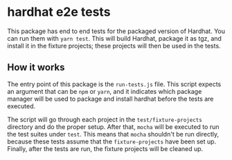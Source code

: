 # hardhat e2e tests

This package has end to end tests for the packaged version of Hardhat. You can run them with `yarn test`. This will build Hardhat, package it as tgz, and install it in the fixture projects; these projects will then be used in the tests.

## How it works

The entry point of this package is the `run-tests.js` file. This script expects an argument that can be `npm` or `yarn`, and it indicates which package manager will be used to package and install hardhat before the tests are executed.

The script will go through each project in the `test/fixture-projects` directory and do the proper setup. After that, `mocha` will be executed to run the test suites under `test`. This means that `mocha` shouldn't be run directly, because these tests assume that the `fixture-projects` have been set up. Finally, after the tests are run, the fixture projects will be cleaned up.
